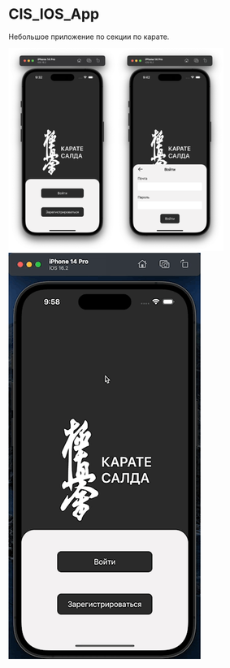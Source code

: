# CIS_IOS_App

Небольшое приложение по секции по карате.

<img src=Screen1.png height=400><img src=Screen2.png height=400>
<br>
<img src=Record.gif>